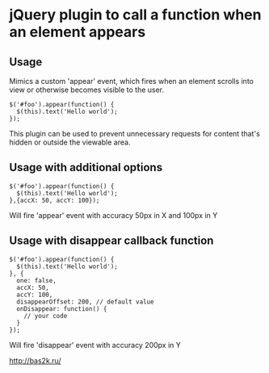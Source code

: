 # jQuery plugin to call a function when an element appears

## Usage

Mimics a custom 'appear' event, which fires when an element scrolls into view or otherwise becomes visible to the user.

    $('#foo').appear(function() {
      $(this).text('Hello world');
    });
This plugin can be used to prevent unnecessary requests for content that's hidden or outside the viewable area.

## Usage with additional options

    $('#foo').appear(function() {
      $(this).text('Hello world');
    },{accX: 50, accY: 100});

Will fire 'appear' event with accuracy 50px in X and 100px in Y

## Usage with disappear callback function

    $('#foo').appear(function() {
      $(this).text('Hello world');
    }, {
      one: false,
      accX: 50,
      accY: 100,
      disappearOffset: 200, // default value
      onDisappear: function() {
        // your code
      }
    });

Will fire 'disappear' event with accuracy 200px in Y

http://bas2k.ru/
